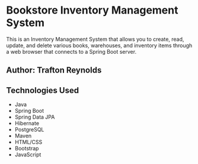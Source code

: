 # Bookstore Inventory Management System

This is an Inventory Management System that allows you to create, read, update, and delete various books, warehouses, and inventory items through a web browser that connects to a Spring Boot server.

## Author: Trafton Reynolds

## Technologies Used

- Java
- Spring Boot
- Spring Data JPA
- Hibernate
- PostgreSQL
- Maven
- HTML/CSS
- Bootstrap
- JavaScript
